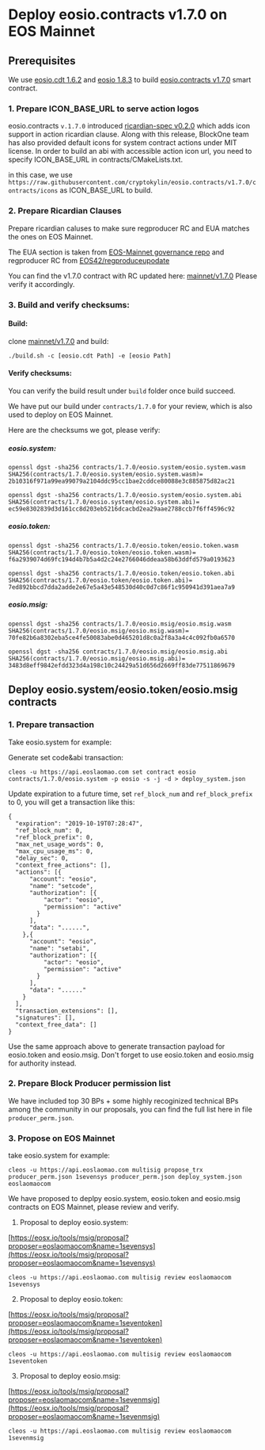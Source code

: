 
# Deploy eosio.contracts v1.7.0 on EOS Mainnet


## Prerequisites


We use [eosio.cdt 1.6.2](https://github.com/EOSIO/eosio.cdt/tree/v1.6.1) and [eosio 1.8.3](https://github.com/EOSIO/eos/tree/v1.8.3) to build [eosio.contracts v1.7.0](https://github.com/EOSIO/eosio.contracts/tree/v1.7.0) smart contract.


### 1. Prepare ICON_BASE_URL to serve action logos

eosio.contracts `v.1.7.0` introduced [ricardian-spec v0.2.0](https://github.com/EOSIO/ricardian-spec/tree/v0.2.0) which adds icon support in action ricardian clause. Along with this release, BlockOne team has also provided default icons for system contract actions under MIT license. In order to build an abi with accessible action icon url, you need to specify ICON_BASE_URL in contracts/CMakeLists.txt. 

in this case, we use `https://raw.githubusercontent.com/cryptokylin/eosio.contracts/v1.7.0/contracts/icons` as ICON_BASE_URL to build. 


### 2. Prepare Ricardian Clauses

Prepare ricardian caluses to make sure regproducer RC and EUA matches the ones on EOS Mainnet.

The EUA section is taken from [EOS-Mainnet governance repo](https://github.com/EOS-Mainnet/governance/blob/master/eosio.system/eosio.system-clause-constitution-rc.md) and regproducer RC from [EOS42/regproduceupodate](https://github.com/eos42/regproduceupodate) 

You can find the v1.7.0 contract with RC updated here: [mainnet/v1.7.0](https://github.com/EOSLaoMao/eosio.contracts/mainnet/v1.7.0/) Please verify it accordingly.


### 3. Build and verify checksums:

#### Build:

clone [mainnet/v1.7.0](https://github.com/EOSLaoMao/eosio.contracts/mainnet/v1.7.0/) and build:

`./build.sh -c [eosio.cdt Path] -e [eosio Path]`

#### Verify checksums:

You can verify the build result under `build` folder once build succeed.

We have put our build under `contracts/1.7.0` for your review, which is also used to deploy on EOS Mainnet.

Here are the checksums we got, please verify:

##### eosio.system:

```
openssl dgst -sha256 contracts/1.7.0/eosio.system/eosio.system.wasm
SHA256(contracts/1.7.0/eosio.system/eosio.system.wasm)= 2b10316f971a99ea99079a2104ddc95cc1bae2cddce80088e3c885875d82ac21

openssl dgst -sha256 contracts/1.7.0/eosio.system/eosio.system.abi
SHA256(contracts/1.7.0/eosio.system/eosio.system.abi)= ec59e8302839d3d161cc8d203eb5216dcacbd2ea29aae2788ccb7f6ff4596c92
```

##### eosio.token:

```
openssl dgst -sha256 contracts/1.7.0/eosio.token/eosio.token.wasm
SHA256(contracts/1.7.0/eosio.token/eosio.token.wasm)= f6a2939074d69fc194d4b7b5a4d2c24e2766046ddeaa58b63ddfd579a0193623

openssl dgst -sha256 contracts/1.7.0/eosio.token/eosio.token.abi
SHA256(contracts/1.7.0/eosio.token/eosio.token.abi)= 7ed892bbcd7dda2adde2e67e5a43e548530d40c0d7c86f1c950941d391aea7a9
```

##### eosio.msig:

```
openssl dgst -sha256 contracts/1.7.0/eosio.msig/eosio.msig.wasm
SHA256(contracts/1.7.0/eosio.msig/eosio.msig.wasm)= 70fe82b6a8302eba5ce4fe50083abe0d465201d8c0a2f8a3a4c4c092fb0a6570

openssl dgst -sha256 contracts/1.7.0/eosio.msig/eosio.msig.abi
SHA256(contracts/1.7.0/eosio.msig/eosio.msig.abi)= 3483d8eff9842efdd323d4a198c10c24429a51d656d2669ff83de77511869679
```


## Deploy eosio.system/eosio.token/eosio.msig contracts

### 1. Prepare transaction

Take eosio.system for example:

Generate set code&abi transaction:

```
cleos -u https://api.eoslaomao.com set contract eosio contracts/1.7.0/eosio.system -p eosio -s -j -d > deploy_system.json
```

Update expiration to a future time, set `ref_block_num` and `ref_block_prefix` to 0, you will get a transaction like this:

```
{
  "expiration": "2019-10-19T07:28:47",
  "ref_block_num": 0,
  "ref_block_prefix": 0,
  "max_net_usage_words": 0,
  "max_cpu_usage_ms": 0,
  "delay_sec": 0,
  "context_free_actions": [],
  "actions": [{
      "account": "eosio",
      "name": "setcode",
      "authorization": [{
          "actor": "eosio",
          "permission": "active"
        }
      ],
      "data": "......",
    },{
      "account": "eosio",
      "name": "setabi",
      "authorization": [{
          "actor": "eosio",
          "permission": "active"
        }
      ],
      "data": "......"
    }
  ],
  "transaction_extensions": [],
  "signatures": [],
  "context_free_data": []
}
```
Use the same approach above to generate transaction payload for eosio.token and eosio.msig. Don't forget to use eosio.token and eosio.msig for authority instead.

### 2. Prepare Block Producer permission list

We have included top 30 BPs + some highly recoginized technical BPs among the community in our proposals, you can find the full list here in file `producer_perm.json`.


### 3. Propose on EOS Mainnet

take eosio.system for example:

```
cleos -u https://api.eoslaomao.com multisig propose_trx producer_perm.json 1sevensys producer_perm.json deploy_system.json eoslaomaocom
```

We have proposed to deplpy eosio.system, eosio.token and eosio.msig contracts on EOS Mainnet, please review and verify.

1. Proposal to deploy eosio.system:

[https://eosx.io/tools/msig/proposal?proposer=eoslaomaocom&name=1sevensys](https://eosx.io/tools/msig/proposal?proposer=eoslaomaocom&name=1sevensys)

```
cleos -u https://api.eoslaomao.com multisig review eoslaomaocom 1sevensys
```


2. Proposal to deploy eosio.token:

[https://eosx.io/tools/msig/proposal?proposer=eoslaomaocom&name=1seventoken](https://eosx.io/tools/msig/proposal?proposer=eoslaomaocom&name=1seventoken)

```
cleos -u https://api.eoslaomao.com multisig review eoslaomaocom 1seventoken
```

3. Proposal to deploy eosio.msig:

[https://eosx.io/tools/msig/proposal?proposer=eoslaomaocom&name=1sevenmsig](https://eosx.io/tools/msig/proposal?proposer=eoslaomaocom&name=1sevenmsig)

```
cleos -u https://api.eoslaomao.com multisig review eoslaomaocom 1sevenmsig
```
